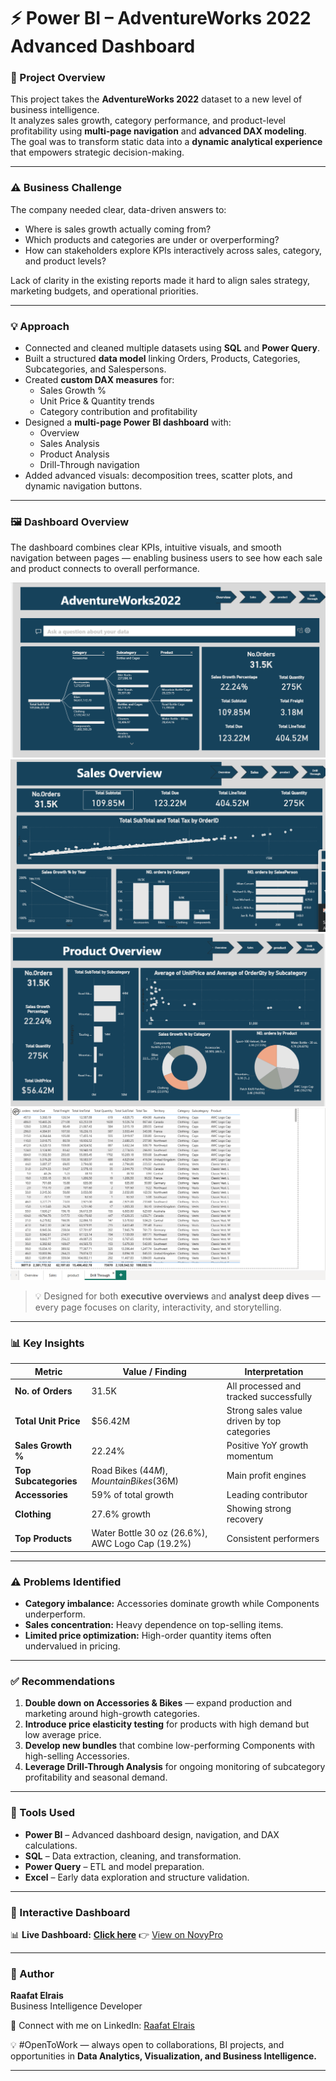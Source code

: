 # ⚡ Power BI – AdventureWorks 2022 Advanced Dashboard

### 📘 Project Overview
This project takes the **AdventureWorks 2022** dataset to a new level of business intelligence.  
It analyzes sales growth, category performance, and product-level profitability using **multi-page navigation** and **advanced DAX modeling**.  
The goal was to transform static data into a **dynamic analytical experience** that empowers strategic decision-making.

---

### ⚠️ Business Challenge
The company needed clear, data-driven answers to:
- Where is sales growth actually coming from?  
- Which products and categories are under or overperforming?  
- How can stakeholders explore KPIs interactively across sales, category, and product levels?

Lack of clarity in the existing reports made it hard to align sales strategy, marketing budgets, and operational priorities.

---

### 💡 Approach
- Connected and cleaned multiple datasets using **SQL** and **Power Query**.  
- Built a structured **data model** linking Orders, Products, Categories, Subcategories, and Salespersons.  
- Created **custom DAX measures** for:
  - Sales Growth %  
  - Unit Price & Quantity trends  
  - Category contribution and profitability  
- Designed a **multi-page Power BI dashboard** with:
  - Overview  
  - Sales Analysis  
  - Product Analysis  
  - Drill-Through navigation  
- Added advanced visuals: decomposition trees, scatter plots, and dynamic navigation buttons.

---

### 🖼️ Dashboard Overview
The dashboard combines clear KPIs, intuitive visuals, and smooth navigation between pages — enabling business users to see how each sale and product connects to overall performance.

![AdventureWorks Dashboard](Image/Dashboard_Overview.png)
![AdventureWorks Dashboard](Image/Sales_Overview.png)
![AdventureWorks Dashboard](Image/Product_Overview.png)
![AdventureWorks Dashboard](Image/Drill_Through.png)


> 💡 Designed for both **executive overviews** and **analyst deep dives** — every page focuses on clarity, interactivity, and storytelling.

---

### 📊 Key Insights
| Metric | Value / Finding | Interpretation |
|--------|------------------|----------------|
| **No. of Orders** | 31.5K | All processed and tracked successfully |
| **Total Unit Price** | $56.42M | Strong sales value driven by top categories |
| **Sales Growth %** | 22.24% | Positive YoY growth momentum |
| **Top Subcategories** | Road Bikes ($44M), Mountain Bikes ($36M) | Main profit engines |
| **Accessories** | 59% of total growth | Leading contributor |
| **Clothing** | 27.6% growth | Showing strong recovery |
| **Top Products** | Water Bottle 30 oz (26.6%), AWC Logo Cap (19.2%) | Consistent performers |

---

### ⚠️ Problems Identified
- **Category imbalance:** Accessories dominate growth while Components underperform.  
- **Sales concentration:** Heavy dependence on top-selling items.  
- **Limited price optimization:** High-order quantity items often undervalued in pricing.  

---

### ✅ Recommendations
1. **Double down on Accessories & Bikes** — expand production and marketing around high-growth categories.  
2. **Introduce price elasticity testing** for products with high demand but low average price.  
3. **Develop new bundles** that combine low-performing Components with high-selling Accessories.  
4. **Leverage Drill-Through Analysis** for ongoing monitoring of subcategory profitability and seasonal demand.  

---

### 🧰 Tools Used
- **Power BI** – Advanced dashboard design, navigation, and DAX calculations.  
- **SQL** – Data extraction, cleaning, and transformation.  
- **Power Query** – ETL and model preparation.  
- **Excel** – Early data exploration and structure validation.

---

### 🔗 Interactive Dashboard
📊 **Live Dashboard:** [**Click here**](https://app.powerbi.com/reportEmbed?reportId=e226606f-51ee-443c-97c2-b59c503e7f86&autoAuth=true&ctid=1158e2d5-dc24-41ad-abce-62841076dbde) 
👉 [View on NovyPro](https://project.novypro.com/SXubNX)

---

### 👤 Author
**Raafat Elrais**  
Business Intelligence Developer  

👤 Connect with me on LinkedIn: [Raafat Elrais](https://www.linkedin.com/in/raafat-elrais/)  

💡 #OpenToWork — always open to collaborations, BI projects, and opportunities in **Data Analytics, Visualization, and Business Intelligence.**

---

